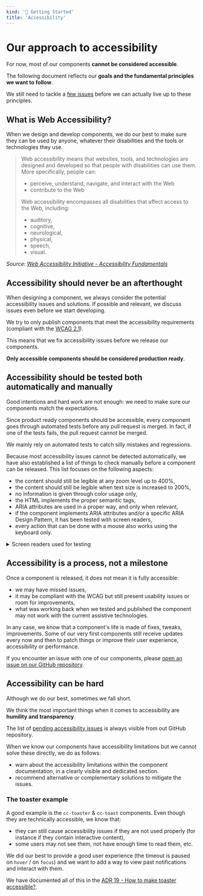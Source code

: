 ```yaml
---
kind: '🏡 Getting Started'
title: 'Accessibility'
---
```


# Our approach to accessibility

<cc-notice>
  <div slot="message">
    <p>For now, most of our components <strong>cannot be considered accessible</strong>.</p>
    <p>The following document reflects our <strong>goals and the fundamental principles we want to follow</strong>.</p>
    <p>We still need to tackle a <a href="https://github.com/CleverCloud/clever-components/issues/834">few issues</a> before we can actually live up to these principles.</p>
  </div>
</cc-notice>

## What is Web Accessibility?

When we design and develop components, we do our best to make sure they can be used by anyone, whatever their disabilities and the tools or technologies they use.

> Web accessibility means that websites, tools, and technologies are designed and developed so that people with disabilities can use them. More specifically, people can:
>
>  - perceive, understand, navigate, and interact with the Web
>  - contribute to the Web
>
> Web accessibility encompasses all disabilities that affect access to the Web, including:
>
>  - auditory,
>  - cognitive,
>  - neurological,
>  - physical,
>  - speech,
>  - visual.

*Source: [Web Accessibility Initiative - Accessibility Fundamentals](https://www.w3.org/WAI/fundamentals/accessibility-intro/)*

## Accessibility should never be an afterthought

When designing a component, we always consider the potential accessibility issues and solutions.
If possible and relevant, we discuss issues even before we start developing.

We try to only publish components that meet the accessibility requirements (compliant with the [WCAG 2.1](https://www.w3.org/TR/WCAG21/)).

This means that we fix accessibility issues before we release our components.

**Only accessible components should be considered production ready**.

## Accessibility should be tested both automatically and manually

Good intentions and hard work are not enough: we need to make sure our components match the expectations.

Since product ready components should be accessible, every component goes through automated tests before any pull request is merged.
In fact, if one of the tests fails, the pull request cannot be merged.

We mainly rely on automated tests to catch silly mistakes and regressions.

Because most accessibility issues cannot be detected automatically, we have also established a list of things to check manually before a component can be released.
This list focuses on the following aspects:

- the content should still be legible at any zoom level up to 400%,
- the content should still be legible when text size is increased to 200%,
- no information is given through color usage only,
- the HTML implements the proper semantic tags,
- ARIA attributes are used in a proper way, and only when relevant,
- if the component implements ARIA attributes and/or a specific ARIA Design Pattern, it has been tested with screen readers,
- every action that can be done with a mouse also works using the keyboard only.

<details>
  <summary>Screen readers used for testing</summary>
  <table>
    <caption>Screen reader & browser combinations</caption>
    <thead>
      <tr>
        <th>Screen reader</th>
        <th>Browser</th>
      </tr>
    </thead>
    <tbody>
      <tr>
        <th>NVDA (up-to-date)</th>
        <td>Firefox</td>
      </tr>
      <tr>
        <th>NVDA (up-to-date)</th>
        <td>Chrome</td>
      </tr>
      <tr>
        <th>JAWS (Previous major version)</th>
        <td>Chrome</td>
      </tr>
      <tr>
        <th>JAWS (up-to-date)</th>
        <td>Chrome</td>
      </tr>
      <tr>
        <th>VoiceOver (up-to-date)</th>
        <td>Safari</td>
      </tr>
      <tr>
        <th>Talkback (up-to-date)</th>
        <td>Chrome</td>
      </tr>
      <tr>
        <th>VoiceOver - iOS (up-to-date)</th>
        <td>Safari</td>
      </tr>
    </tbody>
  </table>

  This list is extracted from the official French guidelines that can be found on the [Testing environments page (In French)](https://accessibilite.numerique.gouv.fr/methode/environnement-de-test/).

  The version used for testing is based on results of screen reader usage surveys that show most users tend to update NVDA and VoiceOver but not JAWS because updates are not free.
</details>

## Accessibility is a process, not a milestone

Once a component is released, it does not mean it is fully accessible:

- we may have missed issues,
- it may be compliant with the WCAG but still present usability issues or room for improvements,
- what was working back when we tested and published the component may not work with the current assistive technologies.

In any case, we know that a component's life is made of fixes, tweaks, improvements.
Some of our very first components still receive updates every now and then to patch things or improve their user experience, accessibility or performance.

If you encounter an issue with one of our components, please [open an issue on our GitHub repository](https://github.com/CleverCloud/clever-components/issues/new).

## Accessibility can be hard

Although we do our best, sometimes we fall short.

We think the most important things when it comes to accessibility are <strong>humility and transparency</strong>.

The list of [pending accessibility issues](https://github.com/CleverCloud/clever-components/labels/a11y) is always visible from out GitHub repository.

When we know our components have accessibility limitations but we cannot solve these directly, we do as follows:

- warn about the accessibility limitations within the component documentation, in a clearly visible and dedicated section.
- recommend alternative or complementary solutions to mitigate the issues.

### The toaster example

A good example is the `cc-toaster` & `cc-toast` components. Even though they are technically accessible, we know that:

- they can still cause accessibility issues if they are not used properly (for instance if they contain interactive content),
- some users may not see them, not have enough time to read them, etc.

We did our best to provide a good user experience (the timeout is paused on `hover` / on `focus`) and we want to add a way to view past notifications and interact with them.

We have documented all of this in the [ADR 19 - How to make toaster accessible?](📌-architecture-decision-records-adr-0019-how-to-make-toaster-accessible--docs).
